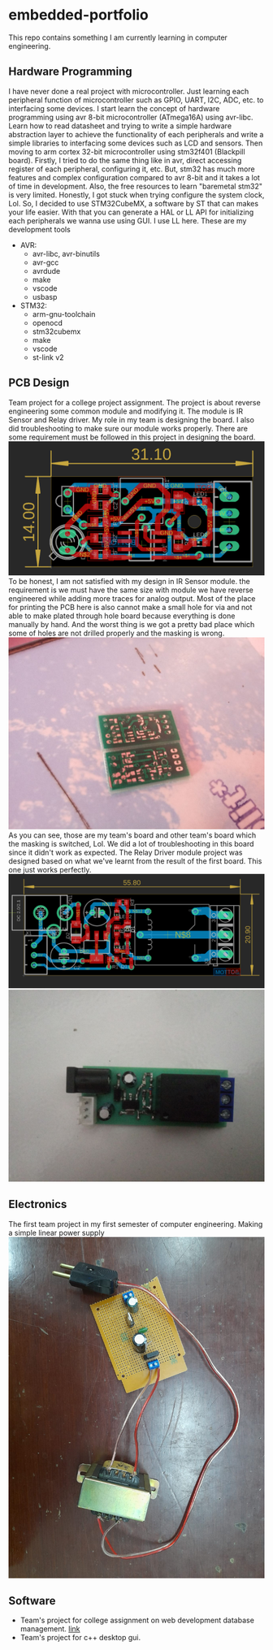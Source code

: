 # embedded-portfolio
This repo contains something I am currently learning in computer engineering.

## Hardware Programming
I have never done a real project with microcontroller. Just learning each peripheral function of microcontroller such as GPIO, UART, I2C, ADC, etc. to interfacing some devices. I start learn the concept of hardware programming using avr 8-bit microcontroller (ATmega16A) using avr-libc. Learn how to read datasheet and trying to write a simple hardware abstraction layer to achieve the functionality of each peripherals and write a simple libraries to interfacing some devices such as LCD and sensors. Then moving to arm cortex 32-bit microcontroller using stm32f401 (Blackpill board). Firstly, I tried to do the same thing like in avr, direct accessing register of each peripheral, configuring it, etc. But, stm32 has much more features and complex configuration compared to avr 8-bit and it takes a lot of time in development. Also, the free resources to learn "baremetal stm32" is very limited. Honestly, I got stuck when trying configure the system clock, Lol. So, I decided to use STM32CubeMX, a software by ST that can makes your life easier. With that you can generate a HAL or LL API for initializing each peripherals we wanna use using GUI. I use LL here.
These are my development tools
- AVR:
  - avr-libc, avr-binutils
  - avr-gcc
  - avrdude
  - make
  - vscode
  - usbasp
- STM32:
  - arm-gnu-toolchain
  - openocd
  - stm32cubemx
  - make
  - vscode
  - st-link v2

## PCB Design
Team project for a college project assignment. The project is about reverse engineering some common module and modifying it. The module is IR Sensor and Relay driver. My role in my team is designing the board. I also did troubleshooting to make sure our module works properly. There are some requirement must be followed in this project in designing the board. ![img1](signalconditioning.png) To be honest, I am not satisfied with my design in IR Sensor module. the requirement is we must have the same size with module we have reverse engineered while adding more traces for analog output. Most of the place for printing the PCB here is also cannot make a small hole for via and not able to make plated through hole board because everything is done manually by hand. And the worst thing is we got a pretty bad place which some of holes are not drilled properly and the masking is wrong. ![img2](board.jpg) As you can see, those are my team's board and other team's board which the masking is switched, Lol. We did a lot of troubleshooting in this board since it didn't work as expected. The Relay Driver module project was designed based on what we've learnt from the result of the first board. This one just works perfectly. ![img3](relaydriver.png) ![img3](relayboard.jpg)

## Electronics
The first team project in my first semester of computer engineering. Making a simple linear power supply
![img3](psu.jpeg)

## Software
- Team's project for college assignment on web development database management. [link](github.com/iorvrse/penjadwalan)
- Team's project for c++ desktop gui.
